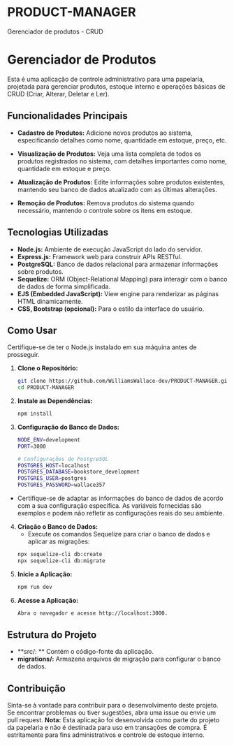 # PRODUCT-MANAGER
Gerenciador de produtos - CRUD

# Gerenciador de Produtos

Esta é uma aplicação de controle administrativo para uma papelaria, projetada para gerenciar produtos, estoque interno e operações básicas de CRUD (Criar, Alterar, Deletar e Ler).

## Funcionalidades Principais

- **Cadastro de Produtos:** Adicione novos produtos ao sistema, especificando detalhes como nome, quantidade em estoque, preço, etc.

- **Visualização de Produtos:** Veja uma lista completa de todos os produtos registrados no sistema, com detalhes importantes como nome, quantidade em estoque e preço.

- **Atualização de Produtos:** Edite informações sobre produtos existentes, mantendo seu banco de dados atualizado com as últimas alterações.

- **Remoção de Produtos:** Remova produtos do sistema quando necessário, mantendo o controle sobre os itens em estoque.

## Tecnologias Utilizadas

- **Node.js:** Ambiente de execução JavaScript do lado do servidor.
- **Express.js:** Framework web para construir APIs RESTful.
- **PostgreSQL:** Banco de dados relacional para armazenar informações sobre produtos.
- **Sequelize:** ORM (Object-Relational Mapping) para interagir com o banco de dados de forma simplificada.
- **EJS (Embedded JavaScript):** View engine para renderizar as páginas HTML dinamicamente.
- **CSS, Bootstrap (opcional):** Para o estilo da interface do usuário.

## Como Usar

Certifique-se de ter o Node.js instalado em sua máquina antes de prosseguir.

1. **Clone o Repositório:**
   ```bash
   git clone https://github.com/WilliamsWallace-dev/PRODUCT-MANAGER.git
   cd PRODUCT-MANAGER
2. **Instale as Dependências:**
   ```bash
   npm install
3. **Configuração do Banco de Dados:**
   ```bash
   NODE_ENV=development
   PORT=3000
   
   # Configurações do PostgreSQL
   POSTGRES_HOST=localhost
   POSTGRES_DATABASE=bookstore_development
   POSTGRES_USER=postgres
   POSTGRES_PASSWORD=wallace357
- Certifique-se de adaptar as informações do banco de dados de acordo com a sua configuração específica. As variáveis fornecidas são exemplos e podem não refletir as configurações reais do seu ambiente.
4. **Criação o Banco de Dados:**
   - Execute os comandos Sequelize para criar o banco de dados e aplicar as migrações:
   ```bash
   npx sequelize-cli db:create
   npx sequelize-cli db:migrate
5. **Inicie a Aplicação:**
   ```bash
   npm run dev
6. **Acesse a Aplicação:**
   ```bash
   Abra o navegador e acesse http://localhost:3000.

## Estrutura do Projeto

- **src/: ** Contém o código-fonte da aplicação.
- **migrations/:** Armazena arquivos de migração para configurar o banco de dados.

## Contribuição

Sinta-se à vontade para contribuir para o desenvolvimento deste projeto. Se encontrar problemas ou tiver sugestões, abra uma issue ou envie um pull request.
**Nota:** Esta aplicação foi desenvolvida como parte do projeto da papelaria e não é destinada para uso em transações de compra. É estritamente para fins administrativos e controle de estoque interno.
